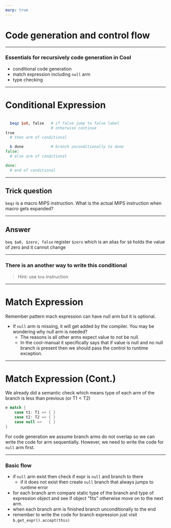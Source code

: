 ```yaml
---
marp: true
---
```


# Code generation and control flow

---

### Essentials for recursively code generation in Cool
- conditional code generation
- match expression including `null` arm
- type checking

---

# Conditional Expression

```MIPS

  beqz $a0, false   # if false jump to false label
                    # otherwise continue
true
  # then arm of conditional

  b done            # branch unconditionally to done
false:
  # else arm of conditional

done:
  # end of conditional
```

---

## Trick question

`beqz` is a macro MIPS instruction. What is the actual MIPS instruction when macro gets expanded?

---

## Answer
`beq $a0, $zero, false`  register `$zero` which is an alias for `$0` holds the value of zero and it cannot change

---


### There is an another way to write this conditional
> Hint: use `bne` instruction

---

# Match Expression

Remember pattern mach expression can have null arm but it is optional.

- If `null` arm is missing, it will get added by the compiler. You may be wondering why null arm is needed?
    - The reasons is all other arms expect value to not be null.
    - In the cool-manual it specifically says that if value is null and no null branch is present then we should pass the control to runtime exception.


---

# Match Expression (Cont.)

We already did a semantic check which means type of each arm of the branch is less than previous (or $\text{T}1 \lt \text{T}2$)

```scala
e match {
    case t1: T1 => { }
    case t2: T2 => { }
    case null =>   { }
}
```

For code generation we assume branch arms do not overlap so we can write the code for arm sequentially. However, we need to write the code for `null` arm first.


---

### Basic flow

- if `null` arm exist then check if expr is `null` and branch to there
    - if it does not exist then create `null` branch that always jumps to runtime error
- for each branch arm compare static type of the branch and type of expression object and see if object "fits" otherwise move on to the next arm.
- when each branch arm is finished branch unconditionally to the end
- remember to write the code for branch expression just visit `b.get_expr().accept(this)`